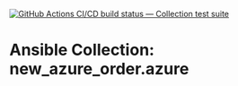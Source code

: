 [![GitHub Actions CI/CD build status — Collection test suite](https://github.com/coll-test/new_azure_order.azure/workflows/Collection%20test%20suite/badge.svg?branch=master)](https://github.com/coll-test/new_azure_order.azure/actions?query=workflow%3A%22Collection%20test%20suite%22)

Ansible Collection: new_azure_order.azure
=================================================